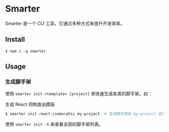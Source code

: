 # Smarter

Smarter 是一个 CLI 工具，它通过多种方式来提升开发效率。

## Install

```
$ npm i -g smarter
```

## Usage

### 生成脚手架

使用 `smarter init <template> [project]` 来快速生成各类的脚手架。如：

生成 React 同构直出模板
```bash
$ smarter init react-isomorphic my-project  # 生成脚手架到 my-project 目录下
```

使用 `smarter init -h` 来查看全部的脚手架列表。
